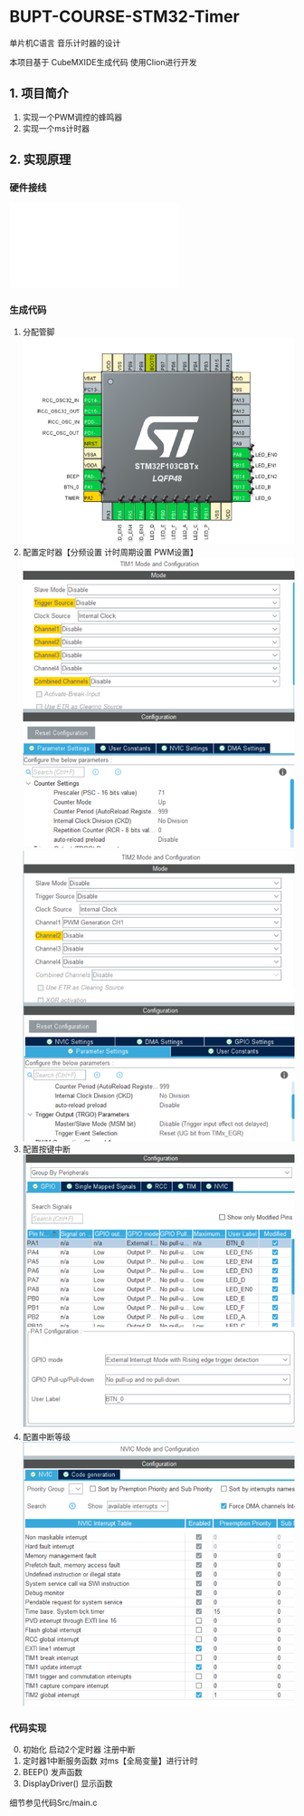 # BUPT-COURSE-STM32-Timer
单片机C语言 音乐计时器的设计

本项目基于 CubeMXIDE生成代码 使用Clion进行开发

## 1. 项目简介

1. 实现一个PWM调控的蜂鸣器 
2. 实现一个ms计时器



## 2. 实现原理
### 硬件接线
![硬件接线图](./Image/teach_2022.pdf)
### 生成代码
1. 分配管脚
![cubemx 管脚分配截图](./Image/CubeMX_pin.png)
2. 配置定时器【分频设置 计时周期设置 PWM设置】
![cubemx 定时器1截图](./Image/CubeMx_timer1.png)
![cubemx 定时器2截图（PWM）](./Image/CubeMX_timer2.png)
3. 配置按键中断
![cubemx 按键中断配置](./Image/CubeMX_GPIO.png)
4. 配置中断等级
![cubemx 中断等级配置](./Image/CubeMX_NVIC.png)

### 代码实现
0. 初始化
    启动2个定时器
    注册中断
1. 定时器1中断服务函数
对ms【全局变量】进行计时
2. BEEP() 发声函数
3. DisplayDriver() 显示函数

细节参见代码Src/main.c